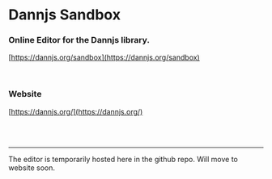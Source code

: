 # Dannjs Sandbox

### Online Editor for the Dannjs library.

[https://dannjs.org/sandbox](https://dannjs.org/sandbox)

<br/>

### Website
[https://dannjs.org/](https://dannjs.org/)


<br/><br/>

---

The editor is temporarily hosted here in the github repo. Will move to website soon.
